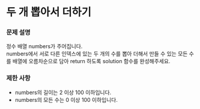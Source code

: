 # 두 개 뽑아서 더하기

### 문제 설명    
정수 배열 numbers가 주어집니다.  
numbers에서 서로 다른 인덱스에 있는 두 개의 수를 뽑아 더해서 만들 수 있는 모든 수를 배열에 오름차순으로 담아 return 하도록 solution 함수를 완성해주세요.  
  
### 제한 사항  
- numbers의 길이는 2 이상 100 이하입니다.  
- numbers의 모든 수는 0 이상 100 이하입니다.